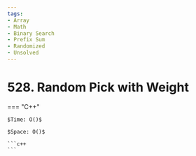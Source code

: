 ```yaml
---
tags:
- Array
- Math
- Binary Search
- Prefix Sum
- Randomized
- Unsolved
---
```



# 528. Random Pick with Weight

=== "C++"

    $Time: O()$

    $Space: O()$

    ```c++
    ```